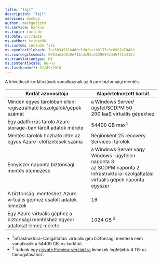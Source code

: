 ```yaml
---
title: "fájl"
description: "fájl"
services: backup
author: markgalioto
ms.service: backup
ms.topic: include
ms.date: 2/7/2018
ms.author: trinadhk
ms.custom: include file
ms.openlocfilehash: 7ca5b34961b4d0e3d4fcecb8175e3e0901d7049d
ms.sourcegitcommit: 059dae3d8a0e716adc95ad2296843a45745a415d
ms.translationtype: MT
ms.contentlocale: hu-HU
ms.lasthandoff: 02/09/2018
---
```

A következő korlátozások vonatkoznak az Azure biztonsági mentés.

| Korlát azonosítója | Alapértelmezett korlát |
| --- | --- |
| Minden egyes tárolóban elleni regisztrálható kiszolgálók/gépek számát |a Windows Server/ügyfél/SCDPM 50 <br/> 200 IaaS virtuális gépekhez |
| Egy adatforrás tároló Azure storage-ban tárolt adatok mérete |54400 GB max<sup>1</sup> |
| Mentési tárolók hozható létre az egyes Azure-előfizetések száma |Régiónként 25 recovery Services-tárolók |
| Ennyiszer naponta biztonsági mentés ütemezése |a Windows Server vagy Windows-ügyfélen naponta 3 <br/> az SCDPM naponta 2 <br/> Infrastruktúra-szolgáltatási virtuális gépek naponta egyszer |
| A biztonsági mentéshez Azure virtuális géphez csatolt adatok lemezek |16 |
| Egy Azure virtuális géphez a biztonsági mentéshez egyedi adatokat lemez mérete| 1024 GB <sup>2</sup>|

* <sup>1</sup>infrastruktúra-szolgáltatási virtuális gép biztonsági mentése nem vonatkozik a 54400 GB-os korlátot.
* <sup>2</sup> tudunk egy [private Preview verziójára](https://gallery.technet.microsoft.com/Instant-recovery-point-and-25fe398a?redir=0) lemezek legfeljebb 4 TB-os támogatásához. 


